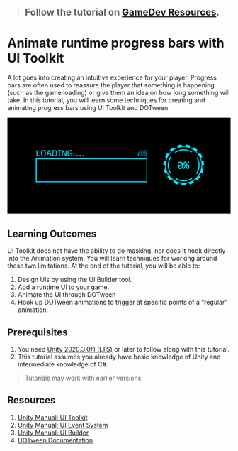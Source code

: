 > ## Follow the tutorial on [GameDev Resources](https://gamedev-resources.com/animate-runtime-progress-bars-with-ui-toolkit/).

# Animate runtime progress bars with UI Toolkit

A lot goes into creating an intuitive experience for your player. Progress bars are often used to reassure the player that something is happening (such as the game loading) or give them an idea on how long something will take. In this tutorial, you will learn some techniques for creating and animating progress bars using UI Toolkit and DOTween.

![Example](./1-final.gif)

## Learning Outcomes
UI Toolkit does not have the ability to do masking, nor does it hook directly into the Animation system. You will learn techniques for working around these two limitations. At the end of the tutorial, you will be able to:

1.	Design UIs by using the UI Builder tool.
2.	Add a runtime UI to your game.
3.	Animate the UI through DOTween
4.	Hook up DOTween animations to trigger at specific points of a “regular” animation.

## Prerequisites

1.	You need [Unity 2020.3.0f1 (LTS)](https://unity3d.com/get-unity/download) or later to follow along with this tutorial.
2.	This tutorial assumes you already have basic knowledge of Unity and intermediate knowledge of C#.

> Tutorials may work with earlier versions.

## Resources

1. [Unity Manual: UI Toolkit](https://docs.unity3d.com/2020.1/Documentation/Manual/UIElements.html)
2. [Unity Manual: UI Event System](https://docs.unity3d.com/2020.1/Documentation/Manual/UIE-Events.html)
3. [Unity Manual: UI Builder](https://docs.unity3d.com/Packages/com.unity.ui.builder@1.0/manual/index.html)
4. [DOTween Documentation](http://dotween.demigiant.com/documentation.php)

